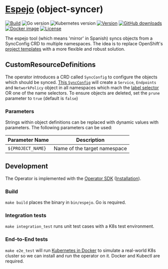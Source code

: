 # [Espejo](https://es.wikipedia.org/wiki/Espejo) (object-syncer)

[![Build](https://img.shields.io/github/workflow/status/vshn/espejo/Build)][build]
![Go version](https://img.shields.io/github/go-mod/go-version/vshn/espejo)
![Kubernetes version](https://img.shields.io/badge/k8s-v1.18-blue)
[![Version](https://img.shields.io/github/v/release/vshn/espejo)][releases]
[![GitHub downloads](https://img.shields.io/github/downloads/vshn/espejo/total)][releases]
[![Docker image](https://img.shields.io/docker/pulls/vshn/espejo)][dockerhub]
[![License](https://img.shields.io/github/license/vshn/espejo)][license]

The espejo tool (which means 'mirror' in Spanish) syncs objects from a SyncConfig CRD to multiple namespaces. The idea is to replace OpenShift's [project templates](https://docs.openshift.com/container-platform/3.11/admin_guide/managing_projects.html#modifying-the-template-for-new-projects) with a more flexible and robust solution.

## CustomResourceDefinitions

The operator introduces a CRD called `SyncConfig` to configure the objects which should be synced.
[This `SyncConfig`](example/syncconfig.yaml) will create a `Service`, `Endpoints` and `NetworkPolicy` object in all namespaces which mach the [label selector](https://v1-18.docs.kubernetes.io/docs/reference/generated/kubernetes-api/v1.18/#labelselector-v1-meta) OR one of the name selectors.
To ensure objects are deleted, set the `prune` parameter to `true` (default is `false`)

### Parameters

Strings within object definitions can be replaced with dynamic values with parameters. The following parameters can be used:

| Parameter Name               | Description                  |
|------------------------------|------------------------------|
| `${PROJECT_NAME}`            | Name of the target namespace |

## Development

The Operator is implemented with the [Operator SDK](https://github.com/operator-framework/operator-sdk) ([Installation](https://sdk.operatorframework.io/docs/installation/install-operator-sdk/)).

### Build

`make build` places the binary in `bin/espejo`. Go is required.

### Integration tests

`make integration_test` runs unit test cases with a K8s test environment.

### End-to-End tests

`make e2e_test` will run [Kubernetes in Docker](https://kind.sigs.k8s.io/) to simulate a real-world K8s cluster so we can install and run the operator on it. Docker and Kubectl are required.


[build]: https://github.com/vshn/espejo/actions?query=workflow%3ABuild
[releases]: https://github.com/vshn/espejo/releases
[license]: https://github.com/vshn/espejo/blob/master/LICENSE
[dockerhub]: https://hub.docker.com/r/vshn/espejo
